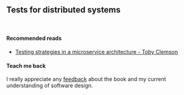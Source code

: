 ## Tests for distributed systems

<br/>  

#### Recommended reads
* [Testing strategies in a microservice architecture - Toby Clemson](https://martinfowler.com/articles/microservice-testing/)

#### Teach me back
I really appreciate any [feedback](../introduction/introduction.html#teach-me-back) about the book and my current understanding of software design.